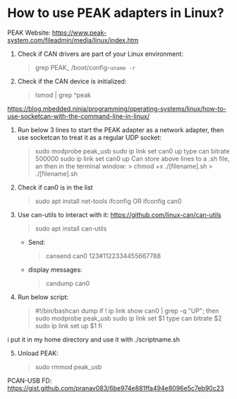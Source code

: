 # How to use PEAK adapters in Linux?

PEAK Website: https://www.peak-system.com/fileadmin/media/linux/index.htm
1. Check if CAN drivers are part of your Linux environment:
    > grep PEAK_ /boot/config-`uname -r`
2. Check if the CAN device is initialized:
    > lsmod | grep ^peak


https://blog.mbedded.ninja/programming/operating-systems/linux/how-to-use-socketcan-with-the-command-line-in-linux/

1. Run below 3 lines to start the PEAK adapter as a network adapter, then use socketcan to treat it as a regular UDP socket:
    > sudo modprobe peak_usb
    > sudo ip link set can0 up type can bitrate 500000
    > sudo ip link set can0 up
    Can store above lines to a .sh file, an then in the terminal window:
        > chmod +x ./[filename].sh
        > ./[filename].sh

2. Check if can0 is in the list
    > sudo apt install net-tools
    > ifconfig OR ifconfig can0

3. Use can-utils to interact with it: https://github.com/linux-can/can-utils
    > sudo apt install can-utils
    - Send:
        > cansend can0 123#1122334455667788
    - display messages:
        > candump can0

4. Run below script:
   > #!/bin/bashcan dump
   > if ! ip link show can0 | grep -q "UP"; then
   >     sudo modprobe peak_usb
   >     sudo ip link set $1 type can bitrate $2
   >     sudo ip link set up $1
   > fi
 
i put it in my home directory and use it with ./scriptname.sh <any name you want> <baud rate>

5. Unload PEAK:
    > sudo rmmod peak_usb

PCAN-USB FD: https://gist.github.com/pranav083/6be974e881ffa494e8096e5c7eb90c23
